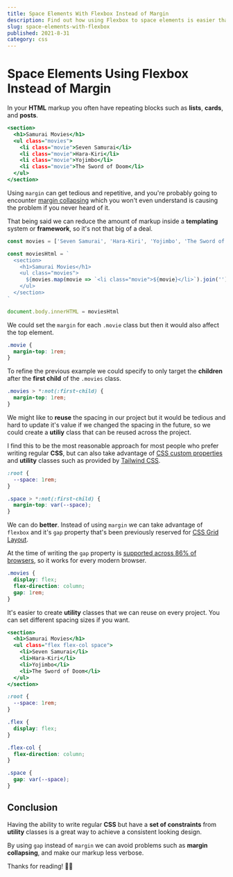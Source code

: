 ```yaml
---
title: Space Elements With Flexbox Instead of Margin
description: Find out how using Flexbox to space elements is easier than using margin.
slug: space-elements-with-flexbox
published: 2021-8-31
category: css
---
```


# Space Elements Using Flexbox Instead of Margin

In your **HTML** markup you often have repeating blocks such as **lists**, **cards**, and **posts**.

```html:example.html showLineNumbers
<section>
  <h1>Samurai Movies</h1>
  <ul class="movies">
    <li class="movie">Seven Samurai</li>
    <li class="movie">Hara-Kiri</li>
    <li class="movie">Yojimbo</li>
    <li class="movie">The Sword of Doom</li>
  </ul>
</section>
```

Using `margin` can get tedious and repetitive, and you're probably going to encounter [margin collapsing](https://developer.mozilla.org/en-US/docs/Web/CSS/CSS_Box_Model/Mastering_margin_collapsing) which you won't even understand is causing the problem if you never heard of it.

That being said we can reduce the amount of markup inside a **templating** system or **framework**, so it's not that big of a deal.

```js:example.js showLineNumbers
const movies = ['Seven Samurai', 'Hara-Kiri', 'Yojimbo', 'The Sword of Doom']

const moviesHtml = `
  <section>
    <h1>Samurai Movies</h1>
    <ul class="movies">
      ${movies.map(movie => `<li class="movie">${movie}</li>`).join('')}
    </ul>
  </section>
`

document.body.innerHTML = moviesHtml
```

We could set the `margin` for each `.movie` class but then it would also affect the top element.

```css:example.css showLineNumbers
.movie {
  margin-top: 1rem;
}
```

To refine the previous example we could specify to only target the **children** after the **first child** of the `.movies` class.

```css:example.css showLineNumbers
.movies > *:not(:first-child) {
  margin-top: 1rem;
}
```

We might like to **reuse** the spacing in our project but it would be tedious and hard to update it's value if we changed the spacing in the future, so we could create a **utiliy** class that can be reused across the project.

I find this to be the most reasonable approach for most people who prefer writing regular **CSS**, but can also take advantage of [CSS custom properties](https://developer.mozilla.org/en-US/docs/Web/CSS/Using_CSS_custom_properties) and **utility** classes such as provided by [Tailwind CSS](https://tailwindcss.com/).

```css:example.css showLineNumbers
:root {
  --space: 1rem;
}

.space > *:not(:first-child) {
  margin-top: var(--space);
}
```

We can do **better**. Instead of using `margin` we can take advantage of `flexbox` and it's `gap` property that's been previously reserved for [CSS Grid Layout](https://developer.mozilla.org/en-US/docs/Web/CSS/CSS_Grid_Layout).

At the time of writing the `gap` property is [supported across 86% of browsers](https://caniuse.com/flexbox-gap), so it works for every modern browser.

```css:example.css showLineNumbers
.movies {
  display: flex;
  flex-direction: column;
  gap: 1rem;
}
```

It's easier to create **utility** classes that we can reuse on every project. You can set different spacing sizes if you want.

```html:example.html showLineNumbers
<section>
  <h1>Samurai Movies</h1>
  <ul class="flex flex-col space">
    <li>Seven Samurai</li>
    <li>Hara-Kiri</li>
    <li>Yojimbo</li>
    <li>The Sword of Doom</li>
  </ul>
</section>
```

```css:example.css showLineNumbers
:root {
  --space: 1rem;
}

.flex {
  display: flex;
}

.flex-col {
  flex-direction: column;
}

.space {
  gap: var(--space);
}
```

## Conclusion

Having the ability to write regular **CSS** but have a **set of constraints** from **utility** classes is a great way to achieve a consistent looking design.

By using `gap` instead of `margin` we can avoid problems such as **margin collapsing**, and make our markup less verbose.

Thanks for reading! 🏄‍♀️
